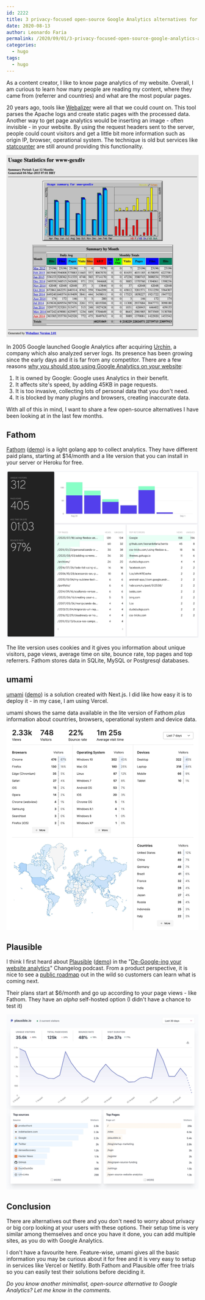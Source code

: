 ```yaml
---
id: 2222
title: 3 privacy-focused open-source Google Analytics alternatives for your next project
date: 2020-08-13
author: Leonardo Faria
permalink: /2020/09/01/3-privacy-focused-open-source-google-analytics-alternatives
categories:
  - hugo
tags:
  - hugo
---
```


As a content creator, I like to know page analytics of my website. Overall, I am curious to learn how many people are reading my content, where they came from (referrer and countries) and what are the most popular pages.

20 years ago, tools like [Webalizer](http://www.webalizer.org/) were all that we could count on. This tool parses the Apache logs and create static pages with the processed data. Another way to get page analytics would be inserting an image - often invisible - in your website. By using the request headers sent to the server, people could count visitors and get a little bit more information such as origin IP, browser, operational system. The technique is old but services like [statcounter](https://statcounter.com/) are still around providing this functionality.

![Webalizer screenshot](/wp-content/uploads/2020/09/webalizer.jpg)

In 2005 Google launched Google Analytics after acquiring [Urchin](https://en.wikipedia.org/wiki/Urchin_(software)), a company which also analyzed server logs. Its presence has been growing since the early days and it is far from any competitor. There are a few reasons [why you should stop using Google Analytics on your website](https://plausible.io/blog/remove-google-analytics): 

1) It is owned by Google: Google uses Analytics in their benefit.
2) It affects site's speed, by adding 45KB in page requests.
3) It is too invasive, collecting lots of personal data that you don't need.
4) It is blocked by many plugins and browsers, creating inaccurate data.

With all of this in mind, I want to share a few open-source alternatives I have been looking at in the last few months.

## Fathom

[Fathom](https://usefathom.com/) ([demo](https://app.usefathom.com/share/sqqvo/chimp+essentials)) is a light golang app to collect analytics. They have different paid plans, starting at $14/month and a lite version that you can install in your server or Heroku for free. 

![Fathom screenshot](/wp-content/uploads/2020/09/fathom.jpg)

The lite version uses cookies and it gives you information about unique visitors, page views, average time on site, bounce rate, top pages and top referrers. Fathom stores data in SQLite, MySQL or Postgresql databases.

## umami

[umami](https://umami.is/) ([demo](https://app.umami.is/share/ISgW2qz8/flightphp.com)) is a solution created with Next.js. I did like how easy it is to deploy it - in my case, I am using Vercel. 

umami shows the same data available in the lite version of Fathom _plus_ information about countries, browsers, operational system and device data.

![Umami screenshot](/wp-content/uploads/2020/09/umami.jpg)

## Plausible

I think I first heard about [Plausible](https://plausible.io/) ([demo](https://plausible.io/plausible.io)) in the "[De-Google-ing your website analytics](https://changelog.com/podcast/396)" Changelog podcast. From a product perspective, it is nice to see a [public roadmap](https://plausible.io/roadmap) out in the wild so customers can learn what is coming next.

Their plans start at $6/month and go up according to your page views - like Fathom. They have an _alpha_ self-hosted option (I didn't have a chance to test it)

![Plausible screenshot](/wp-content/uploads/2020/09/plausible.jpg)

## Conclusion

There are alternatives out there and you don't need to worry about privacy or big corp looking at your users with these options. Their setup time is very similar among themselves and once you have it done, you can add multiple sites, as you do with Google Analytics.

I don't have a favourite here. Feature-wise, umami gives all the basic information you may be curious about it for free and it is very easy to setup in services like Vercel or Netlify. Both Fathom and Plausible offer free trials so you can easily test their solutions before deciding it.

_Do you know another minimalist, open-source alternative to Google Analytics? Let me know in the comments._